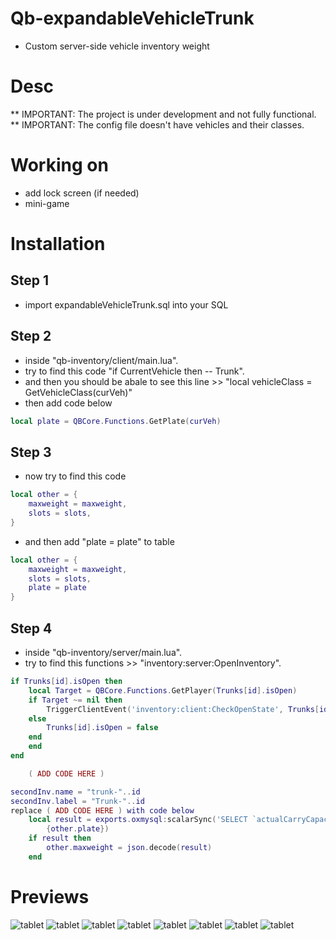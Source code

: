 # Qb-expandableVehicleTrunk

- Custom server-side vehicle inventory weight

# Desc

** IMPORTANT: The project is under development and not fully functional.
** IMPORTANT: The config file doesn't have vehicles and their classes.

# Working on

- add lock screen (if needed)
- mini-game

# Installation

## Step 1

- import expandableVehicleTrunk.sql into your SQL

## Step 2

- inside "qb-inventory/client/main.lua".
- try to find this code "if CurrentVehicle then -- Trunk".
- and then you should be abale to see this line >> "local vehicleClass = GetVehicleClass(curVeh)"
- then add code below

```lua
local plate = QBCore.Functions.GetPlate(curVeh)
```

## Step 3

- now try to find this code

```lua
local other = {
    maxweight = maxweight,
    slots = slots,
}
```

- and then add "plate = plate" to table

```lua
local other = {
    maxweight = maxweight,
    slots = slots,
    plate = plate
}
```

## Step 4

- inside "qb-inventory/server/main.lua".
- try to find this functions >> "inventory:server:OpenInventory".

```lua
if Trunks[id].isOpen then
    local Target = QBCore.Functions.GetPlayer(Trunks[id].isOpen)
    if Target ~= nil then
        TriggerClientEvent('inventory:client:CheckOpenState', Trunks[id].isOpen, name, id, Trunks[id].label)
    else
        Trunks[id].isOpen = false
    end
    end
end

    ( ADD CODE HERE )

secondInv.name = "trunk-"..id
secondInv.label = "Trunk-"..id
replace ( ADD CODE HERE ) with code below
    local result = exports.oxmysql:scalarSync('SELECT `actualCarryCapacity` FROM player_vehicles WHERE plate = ?',
        {other.plate})
    if result then
        other.maxweight = json.decode(result)
    end
```

# Previews

![tablet](https://raw.githubusercontent.com/swkeep/qb-expandableVehicleTrunk/test/.github/images/noVehicle.png)
![tablet](https://raw.githubusercontent.com/swkeep/qb-expandableVehicleTrunk/test/.github/images/Vehicle.png)
![tablet](https://raw.githubusercontent.com/swkeep/qb-expandableVehicleTrunk/test/.github/images/plate.png)
![tablet](https://raw.githubusercontent.com/swkeep/qb-expandableVehicleTrunk/test/.github/images/upgradeList.png)
![tablet](https://raw.githubusercontent.com/swkeep/qb-expandableVehicleTrunk/test/.github/images/Payment.png)
![tablet](https://raw.githubusercontent.com/swkeep/qb-expandableVehicleTrunk/test/.github/images/animation.png)
![tablet](https://raw.githubusercontent.com/swkeep/qb-expandableVehicleTrunk/test/.github/images/before.png)
![tablet](https://raw.githubusercontent.com/swkeep/qb-expandableVehicleTrunk/test/.github/images/afterUpgrade.png)
